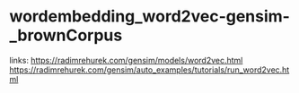 # wordembedding_word2vec-gensim-_brownCorpus

links:
https://radimrehurek.com/gensim/models/word2vec.html
https://radimrehurek.com/gensim/auto_examples/tutorials/run_word2vec.html
